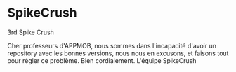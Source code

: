 # SpikeCrush
3rd Spike Crush

Cher professeurs d'APPMOB,
nous sommes dans l'incapacité d'avoir un repository avec les bonnes versions, nous nous en excusons, et faisons tout pour régler ce problème.
Bien cordialement.
L'équipe SpikeCrush
